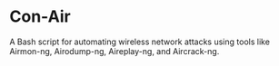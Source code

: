 # Con-Air
A Bash script for automating wireless network attacks using tools like Airmon-ng, Airodump-ng, Aireplay-ng, and Aircrack-ng.

